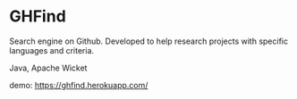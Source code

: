 # GHFind

Search engine on Github. Developed to help research projects with specific languages and criteria.

Java, Apache Wicket

demo: https://ghfind.herokuapp.com/
